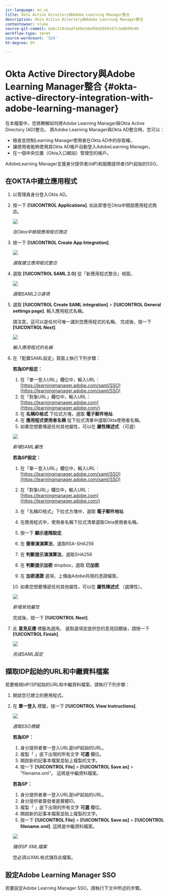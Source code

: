 ```yaml
---
jcr-language: en_us
title: Okta Active Directory與Adobe Learning Manager整合
description: Okta Active Directory與Adobe Learning Manager整合
contentowner: nluke
source-git-commit: 6abc118c6ad7e66e3ded5bd26b9167c3a0b99e4b
workflow-type: tm+mt
source-wordcount: '524'
ht-degree: 0%

---
```




# Okta Active Directory與Adobe Learning Manager整合 {#okta-active-directory-integration-with-adobe-learning-manager}

在本檔案中，您將瞭解如何將Adobe Learning Manager與Okta Active Directory (AD)整合。 將Adobe Learning Manager與Okta AD整合時，您可以：

* 檢查並控制Learning Manager使用者在Okta AD中的存取權。
* 讓使用者能夠使用其Okta AD帳戶自動登入AdobeLearning Manager。
* 在一個中央位置（Okta入口網站）管理您的帳戶。

AdobeLearning Manager支援身分提供者(IdP)和服務提供者(SP)起始的SSO。

## 在OKTA中建立應用程式

1. 以管理員身分登入Okta AD。
1. 按一下 **[!UICONTROL Applications]**. 如此即會在Okta中開啟應用程式商店。

   ![](assets/cp-application-store.png)

   *在Okta中檢視應用程式商店*

1. 按一下 **[!UICONTROL Create App Integration]**.

   ![](assets/cp-app-integrations.png)

   *選取建立應用程式整合*

1. 選取 **[!UICONTROL SAML 2.0]** 從「新應用程式整合」視窗。

   ![](assets/cp-saml2.0.png)

   *選取SAML2.0選項*

1. 選取 **[!UICONTROL Create SAML integration]** > **[!UICONTROL General settings page]**. 輸入應用程式名稱。

   請注意，這可以是任何可唯一識別您應用程式的名稱。 完成後，按一下 **[!UICONTROL Next]**.

   ![](assets/cp-saml-integration.png)

   *輸入應用程式的名稱*

1. 在「配置SAML設定」頁面上執行下列步驟：

   **若為IDP設定：**

   1. 在「單一登入URL」欄位中，輸入URL： [https://learningmanager.adobe.com/saml/SSO](https://learningmanager.adobe.com/saml/SSO)
   1. 在「對象URL」欄位中，輸入URL： [https://learningmanager.adobe.com](https://learningmanager.adobe.com/)
   1. 在 **名稱ID格式** 下拉式方塊，選取 **電子郵件地址**.
   1. 在 **應用程式使用者名稱** 從下拉式清單中選取Okta使用者名稱。
   1. 如果您想要傳遞任何其他屬性，可以在 **屬性陳述式** （可選）

   ![](assets/cp-saml-integration-step1.png)

   *新增SAML屬性*

   **若為SP設定：**

   1. 在「單一登入URL」欄位中，輸入URL： [https://learningmanager.adobe.com/saml/SSO](https://learningmanager.adobe.com/saml/SSO)
   1. 在「對象URL」欄位中，輸入URL： [https://learningmanager.adobe.com](https://learningmanager.adobe.com/)
   1. 在「名稱ID格式」下拉式方塊中，選取 **電子郵件地址**.
   1. 在應用程式中，使用者名稱下拉式清單選取Okta使用者名稱。
   1. 按一下 **顯示進階設定**.
   1. 在 **簽章演演算法**，選取RSA-SHA256
   1. 在 **判斷提示演演算法**，選取SHA256
   1. 在 **判斷提示加密** dropbox，選取 **已加密**.

   1. 在 **加密憑證** 選項，上傳由Adobe共用的憑證檔案。
   1. 如果您想要傳遞任何其他屬性，可以在 **屬性陳述式** （選擇性）。

   ![](assets/cp-saml-integration-step2.png)

   *新增其他屬性*

   完成後，按一下 **[!UICONTROL Next]**.

1. 此 **意見反應**  標籤為選用。 選取選項並提供您的意見回饋後，請按一下 **[!UICONTROL Finish]**.

   ![](assets/cp-saml-integration-step3.png)

   *完成SAML設定*

## 擷取IDP起始的URL和中繼資料檔案

若要檢視IdP/SP起始的URL和中繼資料檔案，請執行下列步驟：

1. 開啟您已建立的應用程式。
1. 在 **單一登入** 標籤，按一下 **[!UICONTROL View Instructions]**.

   ![](assets/cp-prime-sso.png)

   *選取SSO標籤*

   **若為IDP：**

   1. 身分提供者單一登入URL是IdP起始的URL。
   1. 複製「 」底下出現的所有文字 **可選** 欄位。
   1. 開啟新的記事本檔案並貼上複製的文字。
   1. 按一下 **[!UICONTROL File]** > **[!UICONTROL Save as]** > &quot;filename.xml&quot;。 這將是中繼資料檔案。

   **若為SP：**

   1. 身分提供者單一登入URL是IdP起始的URL。
   1. 身分提供者簽發者是實體ID。
   1. 複製「 」底下出現的所有文字 **可選** 欄位。
   1. 開啟新的記事本檔案並貼上複製的文字。
   1. 按一下 **[!UICONTROL File]** > **[!UICONTROL Save as]** > **[!UICONTROL filename.xml]**. 這將是中繼資料檔案。

   ![](assets/cp-saml-integration-step4.png)

   *儲存SP XML檔案*

   您必須以XML格式儲存此檔案。

## 設定Adobe Learning Manager SSO

若要設定Adobe Learning Manager SSO，請執行下文中所述的步驟。

<!--

article not in TOC

[SSO Authentication](/help/migrated/kb/sso-authentication-for-learning-manager.md)
-->